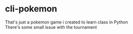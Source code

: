 # cli-pokemon
That's just a pokemon game i created to learn class in Python<br>
There's some small issue with the tournament
